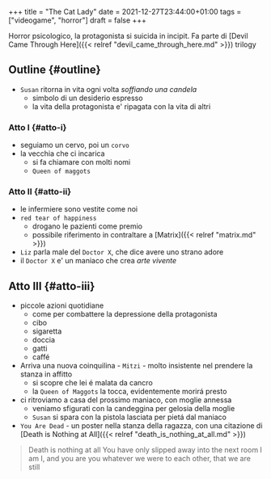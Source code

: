 +++
title = "The Cat Lady"
date = 2021-12-27T23:44:00+01:00
tags = ["videogame", "horror"]
draft = false
+++

Horror psicologico, la protagonista si suicida in incipit.
Fa parte di [Devil Came Through Here]({{< relref "devil_came_through_here.md" >}}) trilogy


## Outline {#outline}

-   `Susan` ritorna in vita ogni volta _soffiando una candela_
    -   simbolo di un desiderio espresso
    -   la vita della protagonista e' ripagata con la vita di altri


### Atto I {#atto-i}

-   seguiamo un cervo, poi un `corvo`
-   la vecchia che ci incarica
    -   si fa chiamare con molti nomi
    -   `Queen of maggots`


### Atto II {#atto-ii}

-   le infermiere sono vestite come noi
-   `red tear of happiness`
    -   drogano le pazienti come premio
    -   possibile riferimento in contraltare a [Matrix]({{< relref "matrix.md" >}})
-   `Liz` parla male del `Doctor X`, che dice avere uno strano adore
-   il `Doctor X` e' un maniaco che crea _arte vivente_


## Atto III {#atto-iii}

-   piccole azioni quotidiane
    -   come per combattere la depressione della protagonista
    -   cibo
    -   sigaretta
    -   doccia
    -   gatti
    -   caffé
-   Arriva una nuova coinquilina - `Mitzi` - molto insistente nel prendere la stanza in affitto
    -   si scopre che lei é malata da cancro
    -   la `Queen of Maggots` la tocca, evidentemente morirá presto
-   ci ritroviamo a casa del prossimo maniaco, con moglie annessa
    -   veniamo sfigurati con la candeggina per gelosia della moglie
    -   `Susan` si spara con la pistola lasciata per pietá dal maniaco
-   `You Are Dead` - un poster nella stanza della ragazza, con una citazione di [Death is Nothing at All]({{< relref "death_is_nothing_at_all.md" >}})

> Death is nothing at all
> You have only slipped away into the next room
> I am I, and you are you
> whatever we were to each other, that we are still
